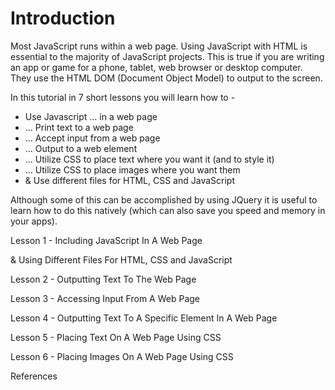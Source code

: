 Introduction
============

Most JavaScript runs within a web page.  Using JavaScript with HTML is essential to the majority of JavaScript projects.  This is true if you are writing an app or game for a phone, tablet, web browser or desktop computer. They use the HTML DOM (Document Object Model) to output to the screen.

In this tutorial in 7 short lessons you will learn how to - 

* Use Javascript … in a web page
* … Print text to a web page
* … Accept input from a web page
* … Output to a web element
* … Utilize CSS to place text where you want it (and to style it)
* … Utilize CSS to place images where you want them
* & Use different files for HTML, CSS and JavaScript

Although some of this can be accomplished by using JQuery it is useful to learn how to do this natively (which can also save you speed and memory in your apps).

Lesson 1 - Including JavaScript In A Web Page

& Using Different Files For HTML, CSS and JavaScript

Lesson 2 - Outputting Text To The Web Page

Lesson 3 - Accessing Input From A Web Page

Lesson 4 - Outputting Text To A Specific Element In A Web Page

Lesson 5 - Placing Text On A Web Page Using CSS

Lesson 6 - Placing Images On A Web Page Using CSS

References


